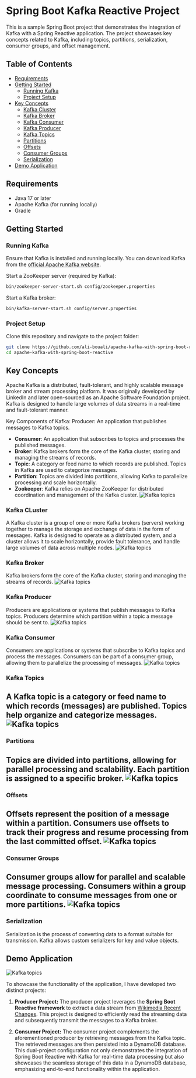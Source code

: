 # Spring Boot Kafka Reactive Project

This is a sample Spring Boot project that demonstrates the integration of Kafka with a Spring Reactive application. The project showcases key concepts related to Kafka, including topics, partitions, serialization, consumer groups, and offset management.

## Table of Contents

- [Requirements](#requirements)
- [Getting Started](#getting-started)
    - [Running Kafka](#running-kafka)
    - [Project Setup](#project-setup)
- [Key Concepts](#key-concepts)
    - [Kafka Cluster](#kafka-cluster)
    - [Kafka Broker](#kafka-broker)
    - [Kafka Consumer](#kafka-consumer)
    - [Kafka Producer](#kafka-producer)
    - [Kafka Topics](#kafka-topics)
    - [Partitions](#partitions)
    - [Offsets](#offsets)
    - [Consumer Groups](#consumer-groups)
    - [Serialization](#serialization)
- [Demo Application](#demo-application)


## Requirements

- Java 17 or later
- Apache Kafka (for running locally)
- Gradle

## Getting Started

### Running Kafka

Ensure that Kafka is installed and running locally. You can download Kafka from the [official Apache Kafka website](https://kafka.apache.org/).

Start a ZooKeeper server (required by Kafka):

```bash
bin/zookeeper-server-start.sh config/zookeeper.properties
```

Start a Kafka broker:
```bash
bin/kafka-server-start.sh config/server.properties
```


### Project Setup

Clone this repository and navigate to the project folder:

```bash
git clone https://github.com/ali-bouali/apache-kafka-with-spring-boot-reactive
cd apache-kafka-with-spring-boot-reactive
```

## Key Concepts

Apache Kafka is a distributed, fault-tolerant, and highly scalable message broker and stream processing platform. It was originally developed by LinkedIn and later open-sourced as an Apache Software Foundation project. Kafka is designed to handle large volumes of data streams in a real-time and fault-tolerant manner.

Key Components of Kafka:
Producer: An application that publishes messages to Kafka topics.

- **Consumer**: An application that subscribes to topics and processes the published messages.
- **Broker**: Kafka brokers form the core of the Kafka cluster, storing and managing the streams of records.
- **Topic**: A category or feed name to which records are published. Topics in Kafka are used to categorize messages.
- **Partition**: Topics are divided into partitions, allowing Kafka to parallelize processing and scale horizontally.
- **Zookeeper**: Kafka relies on Apache ZooKeeper for distributed coordination and management of the Kafka cluster.
  ![Kafka topics](img/kafka_overview.png)

### Kafka CLuster
A Kafka cluster is a group of one or more Kafka brokers (servers) working together to manage the storage and exchange of data in the form of messages. Kafka is designed to operate as a distributed system, and a cluster allows it to scale horizontally, provide fault tolerance, and handle large volumes of data across multiple nodes.
![Kafka topics](img/kafka_cluster.png)

### Kafka Broker
Kafka brokers form the core of the Kafka cluster, storing and managing the streams of records.
![Kafka topics](img/kafka_broker.png)

### Kafka Producer
Producers are applications or systems that publish messages to Kafka topics. Producers determine which partition within a topic a message should be sent to.
![Kafka topics](img/kafka_producer.png)

### Kafka Consumer
Consumers are applications or systems that subscribe to Kafka topics and process the messages. Consumers can be part of a consumer group, allowing them to parallelize the processing of messages.
![Kafka topics](img/kafka_consumer.png)

### Kafka Topics

A Kafka topic is a category or feed name to which records (messages) are published. Topics help organize and categorize messages.
![Kafka topics](img/kafka_topic.png)
---

### Partitions

Topics are divided into partitions, allowing for parallel processing and scalability. Each partition is assigned to a specific broker.
![Kafka topics](img/kafka_partitions.png)
---

### Offsets

Offsets represent the position of a message within a partition. Consumers use offsets to track their progress and resume processing from the last committed offset.
![Kafka topics](img/kafka_offset.png)
---

### Consumer Groups

Consumer groups allow for parallel and scalable message processing. Consumers within a group coordinate to consume messages from one or more partitions.
![Kafka topics](img/kafka_consumer_groups.png)
---

### Serialization

Serialization is the process of converting data to a format suitable for transmission. Kafka allows custom serializers for key and value objects.


## Demo Application

![Kafka topics](img/kafka_demo_application.png)

To showcase the functionality of the application, I have developed two distinct projects:

1. **Producer Project:**
   The producer project leverages the **Spring Boot Reactive framework** to extract a data stream from [Wikimedia Recent Changes](https://stream.wikimedia.org/v2/stream/recentchange). This project is designed to efficiently read the streaming data and subsequently transmit the messages to a Kafka broker.

2. **Consumer Project:**
   The consumer project complements the aforementioned producer by retrieving messages from the Kafka topic. The retrieved messages are then persisted into a DynamoDB database. This dual-project configuration not only demonstrates the integration of Spring Boot Reactive with Kafka for real-time data processing but also showcases the seamless storage of this data in a DynamoDB database, emphasizing end-to-end functionality within the application.
